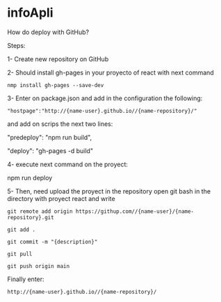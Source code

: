 # infoApli
How do deploy with GitHub?

Steps:

1- Create new repository on GitHub

2- Should install gh-pages in your proyecto of react with next command

	nmp install gh-pages --save-dev

3- Enter on package.json and add in the configuration the following:
	
	"hostpage":"http://{name-user}.github.io//{name-repository}/"

and add on scrips the next two lines:
	
	
"predeploy": "npm run build",

"deploy": "gh-pages -d build"

4- execute next command on the proyect:

npm run deploy

5- Then, need upload the proyect in the repository
open git bash in the directory with proyect react and write
	
	git remote add origin https://githup.com//{name-user}/{name-repository}.git
	
	git add .
	
	git commit -m "{description}"
	
	git pull
	
	git push origin main

Finally enter:

	http://{name-user}.github.io//{name-repository}/
